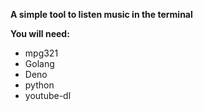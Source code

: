 **A simple tool to listen music in the terminal**


**You will need:**

- mpg321
- Golang
- Deno
- python
- youtube-dl
